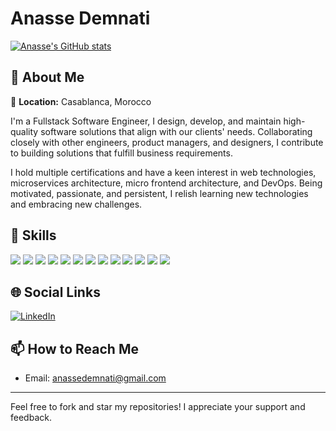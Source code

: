 # Anasse Demnati

[![Anasse's GitHub stats](https://github-readme-stats.vercel.app/api?username=Anassedemnati&show_icons=true)](https://github.com/Anassedemnati)

## 👋 About Me
📍 **Location:** Casablanca, Morocco

I'm a Fullstack Software Engineer, I design, develop, and maintain high-quality software solutions that align with our clients' needs. Collaborating closely with other engineers, product managers, and designers, I contribute to building solutions that fulfill business requirements.

I hold multiple certifications and have a keen interest in web technologies, microservices architecture, micro frontend architecture, and DevOps. Being motivated, passionate, and persistent, I relish learning new technologies and embracing new challenges.

## 💼 Skills
![](https://img.shields.io/badge/Azure_DevOps_Server-blue?style=for-the-badge&logo=azuredevops)
![](https://img.shields.io/badge/MongoDB-green?style=for-the-badge&logo=mongodb)
![](https://img.shields.io/badge/Angular-red?style=for-the-badge&logo=angular)
![](https://img.shields.io/badge/xUnit-lightgrey?style=for-the-badge&logo=xunit)
![](https://img.shields.io/badge/Jest-C21325?style=for-the-badge&logo=jest)
![](https://img.shields.io/badge/Domain_Driven_Design-DDD?style=for-the-badge)
![](https://img.shields.io/badge/Microservices-000?style=for-the-badge)
![](https://img.shields.io/badge/BFF-blue?style=for-the-badge)
![](https://img.shields.io/badge/docker-2496ED?style=for-the-badge&logo=docker)
![](https://img.shields.io/badge/Microsoft_Azure-0089D6?style=for-the-badge&logo=microsoftazure)
![](https://img.shields.io/badge/ASP.NET_Core-512BD4?style=for-the-badge&logo=dotnet)
![](https://img.shields.io/badge/Microsoft_SQL_Server-CC2927?style=for-the-badge&logo=microsoftsqlserver)
![](https://img.shields.io/badge/React.js-61DAFB?style=for-the-badge&logo=react)

## 🌐 Social Links
[![LinkedIn](https://img.shields.io/badge/LinkedIn-Anasse_Demnati-blue?style=flat-square&logo=linkedin)](https://www.linkedin.com/in/anassedemnati/)

<!-- You can add other social links here -->

## 📫 How to Reach Me
- Email: [anassedemnati@gmail.com](mailto:anassedemnati@gmail.com)

<!-- You might add a section for blog posts or recent work if you have such content -->

---

Feel free to fork and star my repositories! I appreciate your support and feedback.
